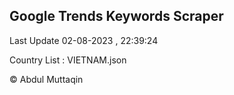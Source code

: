 

## Google Trends Keywords Scraper 
 
Last Update 02-08-2023 , 22:39:24

Country List :
VIETNAM.json



© Abdul Muttaqin 
